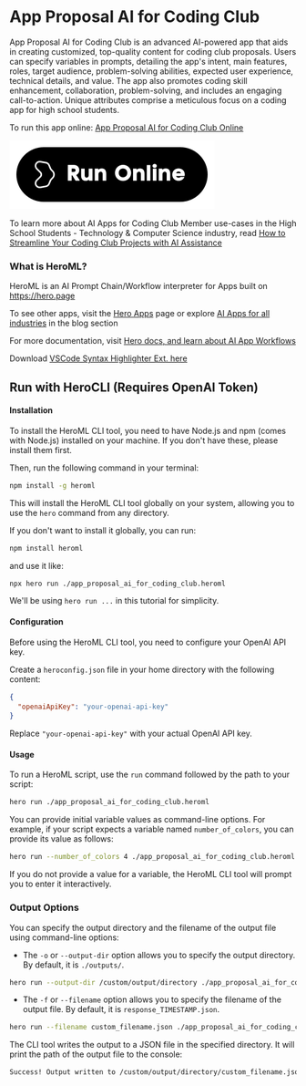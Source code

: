# App Proposal AI for Coding Club

App Proposal AI for Coding Club is an advanced AI-powered app that aids in creating customized, top-quality content for coding club proposals. Users can specify variables in prompts, detailing the app's intent, main features, roles, target audience, problem-solving abilities, expected user experience, technical details, and value. The app also promotes coding skill enhancement, collaboration, problem-solving, and includes an engaging call-to-action. Unique attributes comprise a meticulous focus on a coding app for high school students.

To run this app online: [App Proposal AI for Coding Club Online](https://hero.page/app/app-proposal-ai-for-coding-club-ai-powered-coding-club-innovator/ZqEkdKoNHlG7zCrizbUN)

[![Run App Proposal AI for Coding Club Online](/assets/run.svg)](https://hero.page/app/app-proposal-ai-for-coding-club-ai-powered-coding-club-innovator/ZqEkdKoNHlG7zCrizbUN)

To learn more about AI Apps for Coding Club Member use-cases in the High School Students - Technology & Computer Science industry, read [How to Streamline Your Coding Club Projects with AI Assistance](https://hero.page/blog/ai/high-school-students-technology-and-computer-science/how-to-streamline-your-coding-club-projects-with-ai-assistance/170974)

### What is HeroML?
HeroML is an AI Prompt Chain/Workflow interpreter for Apps built on https://hero.page 

To see other apps, visit the [Hero Apps](https://hero.page/apps) page or explore [AI Apps for all industries](https://hero.page/blog) in the blog section

For more documentation, visit [Hero docs, and learn about AI App Workflows](https://hero.page/tutorials/introduction-to-heroml)

Download [VSCode Syntax Highlighter Ext. here](https://marketplace.visualstudio.com/items?itemName=hero-page.heroml)

## Run with HeroCLI (Requires OpenAI Token)

#### Installation

To install the HeroML CLI tool, you need to have Node.js and npm (comes with Node.js) installed on your machine. If you don't have these, please install them first. 

Then, run the following command in your terminal:

```bash
npm install -g heroml
```

This will install the HeroML CLI tool globally on your system, allowing you to use the `hero` command from any directory.

If you don't want to install it globally, you can run:

```bash
npm install heroml
```

and use it like:

```bash
npx hero run ./app_proposal_ai_for_coding_club.heroml
```

We'll be using `hero run ...` in this tutorial for simplicity.

#### Configuration

Before using the HeroML CLI tool, you need to configure your OpenAI API key. 

Create a `heroconfig.json` file in your home directory with the following content:

```json
{
  "openaiApiKey": "your-openai-api-key"
}
```

Replace `"your-openai-api-key"` with your actual OpenAI API key.

#### Usage

To run a HeroML script, use the `run` command followed by the path to your script:

```bash
hero run ./app_proposal_ai_for_coding_club.heroml
```

You can provide initial variable values as command-line options. For example, if your script expects a variable named `number_of_colors`, you can provide its value as follows:

```bash
hero run --number_of_colors 4 ./app_proposal_ai_for_coding_club.heroml
```

If you do not provide a value for a variable, the HeroML CLI tool will prompt you to enter it interactively.

### Output Options

You can specify the output directory and the filename of the output file using command-line options:

- The `-o` or `--output-dir` option allows you to specify the output directory. By default, it is `./outputs/`.

```bash
hero run --output-dir /custom/output/directory ./app_proposal_ai_for_coding_club.heroml
```

- The `-f` or `--filename` option allows you to specify the filename of the output file. By default, it is `response_TIMESTAMP.json`.

```bash
hero run --filename custom_filename.json ./app_proposal_ai_for_coding_club.heroml
```

The CLI tool writes the output to a JSON file in the specified directory. It will print the path of the output file to the console:

```bash
Success! Output written to /custom/output/directory/custom_filename.json
```

